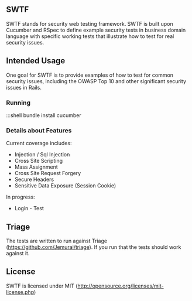 ## SWTF 

SWTF stands for security web testing framework.  SWTF is built upon Cucumber and RSpec to define example security tests in business domain language with specific working tests that illustrate how to test for real security issues.

## Intended Usage

One goal for SWTF is to provide examples of how to test for common security issues, including the OWASP Top 10 and other significant security issues in Rails.

### Running

:::shell
bundle install
cucumber

### Details about Features

Current coverage includes:  

* Injection / Sql Injection
* Cross Site Scripting
* Mass Assignment
* Cross Site Request Forgery
* Secure Headers
* Sensitive Data Exposure (Session Cookie)

In progress:   

* Login - Test 

## Triage

The tests are written to run against Triage (https://github.com/Jemurai/triage).  If you run that the tests should work against it.

## License
SWTF is licensed under MIT (http://opensource.org/licenses/mit-license.php)
